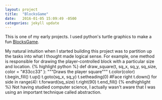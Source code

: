 ```yaml
---
layout: project
title:  "BlocksGame"
date:   2016-01-05 15:09:49 -0500
categories: jekyll update
---
```


This is one of my early projects. I used python's turtle graphics to make a fun [BlocksGame][BlocksGame-github].

[BlocksGame-github]: https://github.com/Kcarter787/BlocksGame
My natural intuition when I started building this project was to partition up the tasks into what I thought made logical sense.
For example, one method is responsible for drawing the player-controlled block with a particular size and location.
{% highlight python %}
def draw_square(t, sq_x, sq_y, sq_size, color = "#33cc33" ):
  """Draws the player square"""
  t.color(color)
  t.begin_fill()
  t.up()
  t.goto(sq_x, sq_y)
  t.setheading(0)  #Face right
  t.down()
  for side in range(4):
    t.forward(sq_size)
    t.right(90)
  t.end_fill()
{% endhighlight %}
Not having studied computer science, I actually wasn't aware that I was using an important technique called abstraction.
